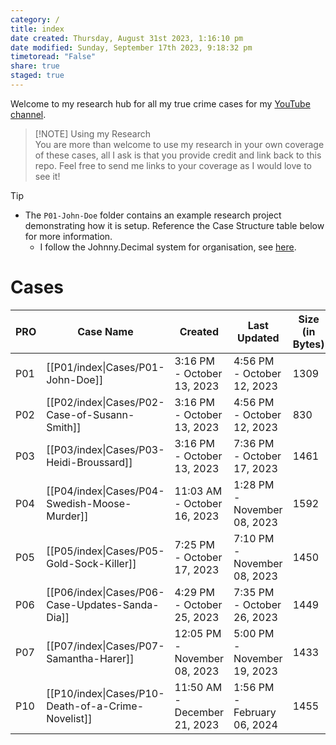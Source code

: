 ```yaml
---  
category: /  
title: index  
date created: Thursday, August 31st 2023, 1:16:10 pm  
date modified: Sunday, September 17th 2023, 9:18:32 pm  
timetoread: "False"  
share: true  
staged: true  
---  
```

  
Welcome to my research hub for all my true crime cases for my [YouTube channel](https://youtube.com/itsjoshuamiles).  
  
> [!NOTE]  Using my Research  
> You are more than welcome to use my research in your own coverage of these cases, all I ask is that you provide credit and link back to this repo. Feel free to send me links to your coverage as I would love to see it!  
  
>[!tip]   
>- The `P01-John-Doe` folder contains an example research project demonstrating how it is setup. Reference the Case Structure table below for more information.  
>	- I follow the Johnny.Decimal system for organisation, see [here](https://johnnydecimal.com/).  
  
# Cases  
  
| PRO | Case Name                                          | Created                      | Last Updated                | Size (in Bytes) |  
| --- | -------------------------------------------------- | ---------------------------- | --------------------------- | --------------- |  
| P01 | [[P01/index\|Cases/P01-John-Doe]]                  | 3:16 PM - October 13, 2023   | 4:56 PM - October 12, 2023  | 1309            |  
| P02 | [[P02/index\|Cases/P02-Case-of-Susann-Smith]]      | 3:16 PM - October 13, 2023   | 4:56 PM - October 12, 2023  | 830             |  
| P03 | [[P03/index\|Cases/P03-Heidi-Broussard]]           | 3:16 PM - October 13, 2023   | 7:36 PM - October 17, 2023  | 1461            |  
| P04 | [[P04/index\|Cases/P04-Swedish-Moose-Murder]]      | 11:03 AM - October 16, 2023  | 1:28 PM - November 08, 2023 | 1592            |  
| P05 | [[P05/index\|Cases/P05-Gold-Sock-Killer]]          | 7:25 PM - October 17, 2023   | 7:10 PM - November 08, 2023 | 1450            |  
| P06 | [[P06/index\|Cases/P06-Case-Updates-Sanda-Dia]]    | 4:29 PM - October 25, 2023   | 7:35 PM - October 26, 2023  | 1449            |  
| P07 | [[P07/index\|Cases/P07-Samantha-Harer]]            | 12:05 PM - November 08, 2023 | 5:00 PM - November 19, 2023 | 1433            |  
| P10 | [[P10/index\|Cases/P10-Death-of-a-Crime-Novelist]] | 11:50 AM - December 21, 2023 | 1:56 PM - February 06, 2024 | 1455            |  
  
